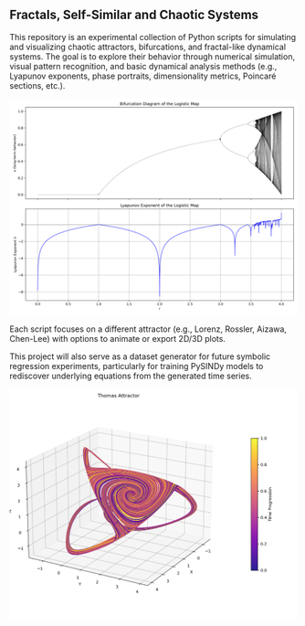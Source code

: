 ## Fractals, Self-Similar and Chaotic Systems 
This repository is an experimental collection of Python scripts for simulating and visualizing chaotic attractors, bifurcations, and fractal-like dynamical systems. The goal is to explore their behavior through numerical simulation, visual pattern recognition, and basic dynamical analysis methods (e.g., Lyapunov exponents, phase portraits, dimensionality metrics, Poincaré sections, etc.).

![Logistic Bifurcation](fig/logBifurLyap.png)

Each script focuses on a different attractor (e.g., Lorenz, Rossler, Aizawa, Chen-Lee) with options to animate or export 2D/3D plots.

This project will also serve as a dataset generator for future symbolic regression experiments, particularly for training PySINDy models to rediscover underlying equations from the generated time series.

![Aizawa Attractor](fig/Thomas_attractor_head_on.png)
